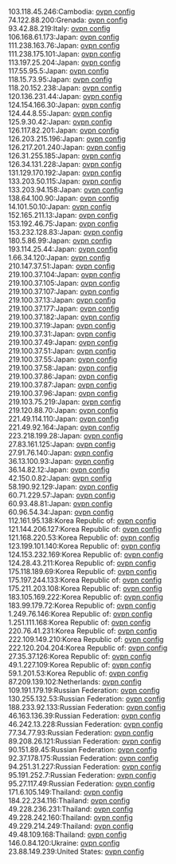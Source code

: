 103.118.45.246:Cambodia: [ovpn config](vpn/103_118_45_246.ovpn)  
74.122.88.200:Grenada: [ovpn config](vpn/74_122_88_200.ovpn)  
93.42.88.219:Italy: [ovpn config](vpn/93_42_88_219.ovpn)  
106.168.61.173:Japan: [ovpn config](vpn/106_168_61_173.ovpn)  
111.238.163.76:Japan: [ovpn config](vpn/111_238_163_76.ovpn)  
111.238.175.101:Japan: [ovpn config](vpn/111_238_175_101.ovpn)  
113.197.25.204:Japan: [ovpn config](vpn/113_197_25_204.ovpn)  
117.55.95.5:Japan: [ovpn config](vpn/117_55_95_5.ovpn)  
118.15.73.95:Japan: [ovpn config](vpn/118_15_73_95.ovpn)  
118.20.152.238:Japan: [ovpn config](vpn/118_20_152_238.ovpn)  
120.136.231.44:Japan: [ovpn config](vpn/120_136_231_44.ovpn)  
124.154.166.30:Japan: [ovpn config](vpn/124_154_166_30.ovpn)  
124.44.8.55:Japan: [ovpn config](vpn/124_44_8_55.ovpn)  
125.9.30.42:Japan: [ovpn config](vpn/125_9_30_42.ovpn)  
126.117.82.201:Japan: [ovpn config](vpn/126_117_82_201.ovpn)  
126.203.215.196:Japan: [ovpn config](vpn/126_203_215_196.ovpn)  
126.217.201.240:Japan: [ovpn config](vpn/126_217_201_240.ovpn)  
126.31.255.185:Japan: [ovpn config](vpn/126_31_255_185.ovpn)  
126.34.131.228:Japan: [ovpn config](vpn/126_34_131_228.ovpn)  
131.129.170.192:Japan: [ovpn config](vpn/131_129_170_192.ovpn)  
133.203.50.115:Japan: [ovpn config](vpn/133_203_50_115.ovpn)  
133.203.94.158:Japan: [ovpn config](vpn/133_203_94_158.ovpn)  
138.64.100.90:Japan: [ovpn config](vpn/138_64_100_90.ovpn)  
14.101.50.10:Japan: [ovpn config](vpn/14_101_50_10.ovpn)  
152.165.211.13:Japan: [ovpn config](vpn/152_165_211_13.ovpn)  
153.192.46.75:Japan: [ovpn config](vpn/153_192_46_75.ovpn)  
153.232.128.83:Japan: [ovpn config](vpn/153_232_128_83.ovpn)  
180.5.86.99:Japan: [ovpn config](vpn/180_5_86_99.ovpn)  
193.114.25.44:Japan: [ovpn config](vpn/193_114_25_44.ovpn)  
1.66.34.120:Japan: [ovpn config](vpn/1_66_34_120.ovpn)  
210.147.37.51:Japan: [ovpn config](vpn/210_147_37_51.ovpn)  
219.100.37.104:Japan: [ovpn config](vpn/219_100_37_104.ovpn)  
219.100.37.105:Japan: [ovpn config](vpn/219_100_37_105.ovpn)  
219.100.37.107:Japan: [ovpn config](vpn/219_100_37_107.ovpn)  
219.100.37.13:Japan: [ovpn config](vpn/219_100_37_13.ovpn)  
219.100.37.177:Japan: [ovpn config](vpn/219_100_37_177.ovpn)  
219.100.37.182:Japan: [ovpn config](vpn/219_100_37_182.ovpn)  
219.100.37.19:Japan: [ovpn config](vpn/219_100_37_19.ovpn)  
219.100.37.31:Japan: [ovpn config](vpn/219_100_37_31.ovpn)  
219.100.37.49:Japan: [ovpn config](vpn/219_100_37_49.ovpn)  
219.100.37.51:Japan: [ovpn config](vpn/219_100_37_51.ovpn)  
219.100.37.55:Japan: [ovpn config](vpn/219_100_37_55.ovpn)  
219.100.37.58:Japan: [ovpn config](vpn/219_100_37_58.ovpn)  
219.100.37.86:Japan: [ovpn config](vpn/219_100_37_86.ovpn)  
219.100.37.87:Japan: [ovpn config](vpn/219_100_37_87.ovpn)  
219.100.37.96:Japan: [ovpn config](vpn/219_100_37_96.ovpn)  
219.103.75.219:Japan: [ovpn config](vpn/219_103_75_219.ovpn)  
219.120.88.70:Japan: [ovpn config](vpn/219_120_88_70.ovpn)  
221.49.114.110:Japan: [ovpn config](vpn/221_49_114_110.ovpn)  
221.49.92.164:Japan: [ovpn config](vpn/221_49_92_164.ovpn)  
223.218.199.28:Japan: [ovpn config](vpn/223_218_199_28.ovpn)  
27.83.161.125:Japan: [ovpn config](vpn/27_83_161_125.ovpn)  
27.91.76.140:Japan: [ovpn config](vpn/27_91_76_140.ovpn)  
36.13.100.93:Japan: [ovpn config](vpn/36_13_100_93.ovpn)  
36.14.82.12:Japan: [ovpn config](vpn/36_14_82_12.ovpn)  
42.150.0.82:Japan: [ovpn config](vpn/42_150_0_82.ovpn)  
58.190.92.129:Japan: [ovpn config](vpn/58_190_92_129.ovpn)  
60.71.229.57:Japan: [ovpn config](vpn/60_71_229_57.ovpn)  
60.93.48.81:Japan: [ovpn config](vpn/60_93_48_81.ovpn)  
60.96.54.34:Japan: [ovpn config](vpn/60_96_54_34.ovpn)  
112.161.95.138:Korea Republic of: [ovpn config](vpn/112_161_95_138.ovpn)  
121.144.206.127:Korea Republic of: [ovpn config](vpn/121_144_206_127.ovpn)  
121.168.220.53:Korea Republic of: [ovpn config](vpn/121_168_220_53.ovpn)  
123.199.101.140:Korea Republic of: [ovpn config](vpn/123_199_101_140.ovpn)  
124.153.232.169:Korea Republic of: [ovpn config](vpn/124_153_232_169.ovpn)  
124.28.43.211:Korea Republic of: [ovpn config](vpn/124_28_43_211.ovpn)  
175.118.189.69:Korea Republic of: [ovpn config](vpn/175_118_189_69.ovpn)  
175.197.244.133:Korea Republic of: [ovpn config](vpn/175_197_244_133.ovpn)  
175.211.203.108:Korea Republic of: [ovpn config](vpn/175_211_203_108.ovpn)  
183.105.169.222:Korea Republic of: [ovpn config](vpn/183_105_169_222.ovpn)  
183.99.179.72:Korea Republic of: [ovpn config](vpn/183_99_179_72.ovpn)  
1.249.76.146:Korea Republic of: [ovpn config](vpn/1_249_76_146.ovpn)  
1.251.111.168:Korea Republic of: [ovpn config](vpn/1_251_111_168.ovpn)  
220.76.41.231:Korea Republic of: [ovpn config](vpn/220_76_41_231.ovpn)  
222.109.149.210:Korea Republic of: [ovpn config](vpn/222_109_149_210.ovpn)  
222.120.204.204:Korea Republic of: [ovpn config](vpn/222_120_204_204.ovpn)  
27.35.37.126:Korea Republic of: [ovpn config](vpn/27_35_37_126.ovpn)  
49.1.227.109:Korea Republic of: [ovpn config](vpn/49_1_227_109.ovpn)  
59.1.201.53:Korea Republic of: [ovpn config](vpn/59_1_201_53.ovpn)  
87.209.139.102:Netherlands: [ovpn config](vpn/87_209_139_102.ovpn)  
109.191.179.19:Russian Federation: [ovpn config](vpn/109_191_179_19.ovpn)  
130.255.132.53:Russian Federation: [ovpn config](vpn/130_255_132_53.ovpn)  
188.233.92.133:Russian Federation: [ovpn config](vpn/188_233_92_133.ovpn)  
46.163.136.39:Russian Federation: [ovpn config](vpn/46_163_136_39.ovpn)  
46.242.13.228:Russian Federation: [ovpn config](vpn/46_242_13_228.ovpn)  
77.34.77.93:Russian Federation: [ovpn config](vpn/77_34_77_93.ovpn)  
89.208.26.121:Russian Federation: [ovpn config](vpn/89_208_26_121.ovpn)  
90.151.89.45:Russian Federation: [ovpn config](vpn/90_151_89_45.ovpn)  
92.37.178.175:Russian Federation: [ovpn config](vpn/92_37_178_175.ovpn)  
94.251.31.227:Russian Federation: [ovpn config](vpn/94_251_31_227.ovpn)  
95.191.252.7:Russian Federation: [ovpn config](vpn/95_191_252_7.ovpn)  
95.27.117.49:Russian Federation: [ovpn config](vpn/95_27_117_49.ovpn)  
171.6.105.149:Thailand: [ovpn config](vpn/171_6_105_149.ovpn)  
184.22.234.116:Thailand: [ovpn config](vpn/184_22_234_116.ovpn)  
49.228.236.231:Thailand: [ovpn config](vpn/49_228_236_231.ovpn)  
49.228.242.160:Thailand: [ovpn config](vpn/49_228_242_160.ovpn)  
49.229.214.249:Thailand: [ovpn config](vpn/49_229_214_249.ovpn)  
49.48.109.168:Thailand: [ovpn config](vpn/49_48_109_168.ovpn)  
146.0.84.120:Ukraine: [ovpn config](vpn/146_0_84_120.ovpn)  
23.88.149.239:United States: [ovpn config](vpn/23_88_149_239.ovpn)  
